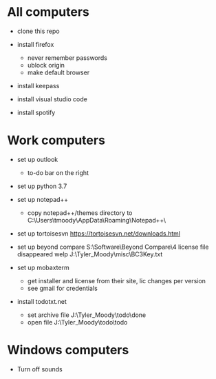 # All computers
- clone this repo

- install firefox
	- never remember passwords
	- ublock origin
	- make default browser

- install keepass

- install visual studio code

- install spotify

# Work computers
- set up outlook
	- to-do bar on the right

- set up python 3.7

- set up notepad++
	- copy notepad++/themes directory to C:\Users\tmoody\AppData\Roaming\Notepad++\

- set up tortoisesvn
	https://tortoisesvn.net/downloads.html

- set up beyond compare
	S:\Software\Beyond Compare\4
	license file disappeared welp
	J:\Tyler_Moody\misc\BC3Key.txt

- set up mobaxterm
	- get installer and license from their site, lic changes per version
	- see gmail for credentials

- install todotxt.net
	- set archive file J:\Tyler_Moody\todo\done
	- open file J:\Tyler_Moody\todo\todo

# Windows computers
- Turn off sounds
